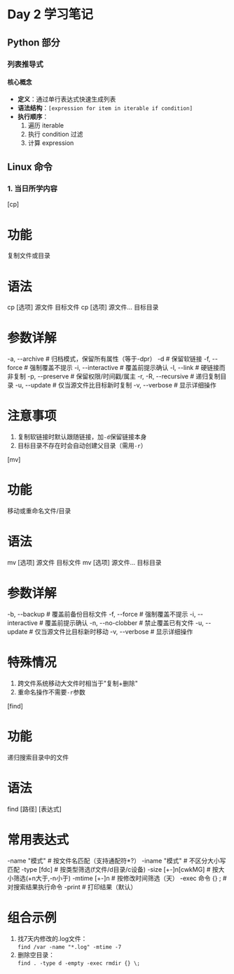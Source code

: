 # Day 2 学习笔记

## Python 部分

### 列表推导式
#### 核心概念
- **定义**：通过单行表达式快速生成列表
- **语法结构**：`[expression for item in iterable if condition]`
- **执行顺序**：
  1. 遍历 iterable
  2. 执行 condition 过滤
  3. 计算 expression

## Linux 命令
### 1. 当日所学内容
[cp]
# 功能
复制文件或目录

# 语法
cp [选项] 源文件 目标文件
cp [选项] 源文件... 目标目录

# 参数详解
-a, --archive       # 归档模式，保留所有属性（等于-dpr）
-d                  # 保留软链接
-f, --force         # 强制覆盖不提示
-i, --interactive   # 覆盖前提示确认
-l, --link          # 硬链接而非复制
-p, --preserve      # 保留权限/时间戳/属主
-r, -R, --recursive # 递归复制目录
-u, --update        # 仅当源文件比目标新时复制
-v, --verbose       # 显示详细操作

# 注意事项
1. 复制软链接时默认跟随链接，加`-d`保留链接本身
2. 目标目录不存在时会自动创建父目录（需用`-r`）

[mv]
# 功能
移动或重命名文件/目录

# 语法
mv [选项] 源文件 目标文件
mv [选项] 源文件... 目标目录

# 参数详解
-b, --backup        # 覆盖前备份目标文件
-f, --force         # 强制覆盖不提示
-i, --interactive   # 覆盖前提示确认
-n, --no-clobber    # 禁止覆盖已有文件
-u, --update        # 仅当源文件比目标新时移动
-v, --verbose       # 显示详细操作

# 特殊情况
1. 跨文件系统移动大文件时相当于"复制+删除"
2. 重命名操作不需要`-r`参数

[find]
# 功能
递归搜索目录中的文件

# 语法
find [路径] [表达式]

# 常用表达式
-name "模式"       # 按文件名匹配（支持通配符*?）
-iname "模式"      # 不区分大小写匹配
-type [fdc]       # 按类型筛选(f文件/d目录/c设备)
-size [+-]n[cwkMG] # 按大小筛选(+n大于,-n小于)
-mtime [+-]n      # 按修改时间筛选（天）
-exec 命令 {} \;   # 对搜索结果执行命令
-print            # 打印结果（默认）

# 组合示例
1. 找7天内修改的.log文件：  
   `find /var -name "*.log" -mtime -7`
2. 删除空目录：  
   `find . -type d -empty -exec rmdir {} \;`